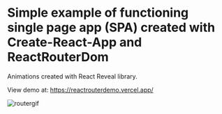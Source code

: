 <h1>Simple example of functioning single page app (SPA) created with Create-React-App and ReactRouterDom</h1>

Animations created with React Reveal library.

View demo at: https://reactrouterdemo.vercel.app/

<img src="https://i.ibb.co/GtSjRVb/routergif.gif" alt="routergif" border="0">
